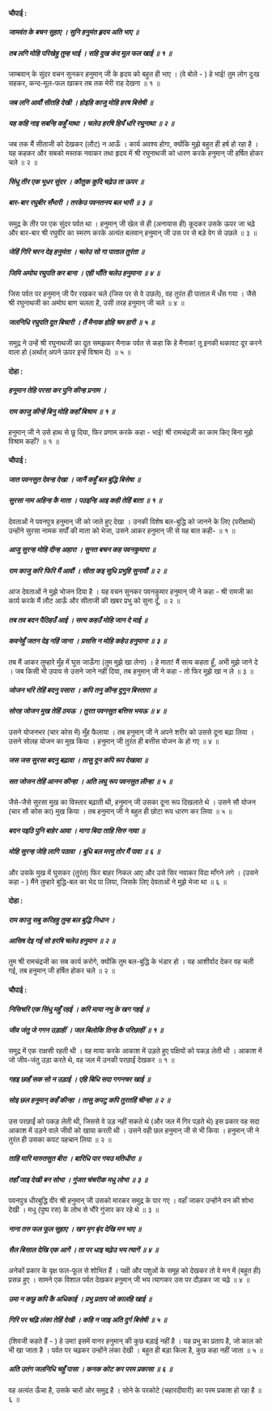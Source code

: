 #### चौपाई :

##### जामवंत के बचन सुहाए । सुनि हनुमंत हृदय अति भाए ॥
##### तब लगि मोहि परिखेहु तुम्ह भाई । सहि दुख कंद मूल फल खाई ॥ १ ॥

जाम्बवान् के सुंदर वचन सुनकर हनुमान् जी के हृदय को बहुत ही भाए । (वे बोले - ) हे भाई! तुम लोग दुःख सहकर, कन्द-मूल-फल खाकर तब तक मेरी राह देखना ॥ १ ॥

##### जब लगि आवौं सीतहि देखी । होइहि काजु मोहि हरष बिसेषी ॥
##### यह कहि नाइ सबन्हि कहुँ माथा । चलेउ हरषि हियँ धरि रघुनाथा ॥ २ ॥

जब तक मैं सीताजी को देखकर (लौट) न आऊँ । कार्य अवश्य होगा, क्योंकि मुझे बहुत ही हर्ष हो रहा है । यह कहकर और सबको मस्तक नवाकर तथा हृदय में श्री रघुनाथजी को धारण करके हनुमान् जी हर्षित होकर चले ॥ २ ॥

##### सिंधु तीर एक भूधर सुंदर । कौतुक कूदि चढ़ेउ ता ऊपर ॥
##### बार-बार रघुबीर सँभारी । तरकेउ पवनतनय बल भारी ॥ ३ ॥

समुद्र के तीर पर एक सुंदर पर्वत था । हनुमान् जी खेल से ही (अनायास ही) कूदकर उसके ऊपर जा चढ़े और बार-बार श्री रघुवीर का स्मरण करके अत्यंत बलवान् हनुमान् जी उस पर से बड़े वेग से उछले ॥ ३ ॥

##### जेहिं गिरि चरन देइ हनुमंता । चलेउ सो गा पाताल तुरंता ॥
##### जिमि अमोघ रघुपति कर बाना । एही भाँति चलेउ हनुमाना ॥ ४ ॥

जिस पर्वत पर हनुमान् जी पैर रखकर चले (जिस पर से वे उछले), वह तुरंत ही पाताल में धँस गया । जैसे श्री रघुनाथजी का अमोघ बाण चलता है, उसी तरह हनुमान् जी चले ॥ ४ ॥

##### जलनिधि रघुपति दूत बिचारी । तैं मैनाक होहि श्रम हारी ॥ ५ ॥

समुद्र ने उन्हें श्री रघुनाथजी का दूत समझकर मैनाक पर्वत से कहा कि हे मैनाक! तू इनकी थकावट दूर करने वाला हो (अर्थात् अपने ऊपर इन्हें विश्राम दे) ॥ ५ ॥

#### दोहा :

##### हनूमान तेहि परसा कर पुनि कीन्ह प्रनाम ।
##### राम काजु कीन्हें बिनु मोहि कहाँ बिश्राम ॥ १ ॥

हनुमान् जी ने उसे हाथ से छू दिया, फिर प्रणाम करके कहा - भाई! श्री रामचंद्रजी का काम किए बिना मुझे विश्राम कहाँ? ॥ १ ॥

#### चौपाई :

##### जात पवनसुत देवन्ह देखा । जानैं कहुँ बल बुद्धि बिसेषा ॥
##### सुरसा नाम अहिन्ह कै माता । पठइन्हि आइ कही तेहिं बाता ॥ १ ॥

देवताओं ने पवनपुत्र हनुमान् जी को जाते हुए देखा । उनकी विशेष बल-बुद्धि को जानने के लिए (परीक्षार्थ) उन्होंने सुरसा नामक सर्पों की माता को भेजा, उसने आकर हनुमान् जी से यह बात कही- ॥ १ ॥

##### आजु सुरन्ह मोहि दीन्ह अहारा । सुनत बचन कह पवनकुमारा ॥
##### राम काजु करि फिरि मैं आवौं । सीता कइ सुधि प्रभुहि सुनावौं ॥ २ ॥

आज देवताओं ने मुझे भोजन दिया है । यह वचन सुनकर पवनकुमार हनुमान् जी ने कहा - श्री रामजी का कार्य करके मैं लौट आऊँ और सीताजी की खबर प्रभु को सुना दूँ, ॥ २ ॥

##### तब तव बदन पैठिहउँ आई । सत्य कहउँ मोहि जान दे माई ॥
##### कवनेहुँ जतन देइ नहिं जाना । ग्रससि न मोहि कहेउ हनुमाना ॥ ३ ॥

तब मैं आकर तुम्हारे मुँह में घुस जाऊँगा (तुम मुझे खा लेना) । हे माता! मैं सत्य कहता हूँ, अभी मुझे जाने दे । जब किसी भी उपाय से उसने जाने नहीं दिया, तब हनुमान् जी ने कहा - तो फिर मुझे खा न ले ॥ ३ ॥

##### जोजन भरि तेहिं बदनु पसारा । कपि तनु कीन्ह दुगुन बिस्तारा ॥
##### सोरह जोजन मुख तेहिं ठयऊ । तुरत पवनसुत बत्तिस भयऊ ॥ ४ ॥

उसने योजनभर (चार कोस में) मुँह फैलाया । तब हनुमान् जी ने अपने शरीर को उससे दूना बढ़ा लिया । उसने सोलह योजन का मुख किया । हनुमान् जी तुरंत ही बत्तीस योजन के हो गए ॥ ४ ॥

##### जस जस सुरसा बदनु बढ़ावा । तासु दून कपि रूप देखावा ॥
##### सत जोजन तेहिं आनन कीन्हा । अति लघु रूप पवनसुत लीन्हा ॥ ५ ॥

जैसे-जैसे सुरसा मुख का विस्तार बढ़ाती थी, हनुमान् जी उसका दूना रूप दिखलाते थे । उसने सौ योजन (चार सौ कोस का) मुख किया । तब हनुमान् जी ने बहुत ही छोटा रूप धारण कर लिया ॥ ५ ॥

##### बदन पइठि पुनि बाहेर आवा । मागा बिदा ताहि सिरु नावा ॥
##### मोहि सुरन्ह जेहि लागि पठावा । बुधि बल मरमु तोर मैं पावा ॥ ६ ॥

और उसके मुख में घुसकर (तुरंत) फिर बाहर निकल आए और उसे सिर नवाकर विदा माँगने लगे । (उसने कहा - ) मैंने तुम्हारे बुद्धि-बल का भेद पा लिया, जिसके लिए देवताओं ने मुझे भेजा था ॥ ६ ॥

#### दोहा :

##### राम काजु सबु करिहहु तुम्ह बल बुद्धि निधान ।
##### आसिष देइ गई सो हरषि चलेउ हनुमान ॥ २ ॥

तुम श्री रामचंद्रजी का सब कार्य करोगे, क्योंकि तुम बल-बुद्धि के भंडार हो । यह आशीर्वाद देकर वह चली गई, तब हनुमान् जी हर्षित होकर चले ॥ २ ॥

#### चौपाई :

##### निसिचरि एक सिंधु महुँ रहई । करि माया नभु के खग गहई ॥
##### जीव जंतु जे गगन उड़ाहीं । जल बिलोकि तिन्ह कै परिछाहीं ॥ १ ॥

समुद्र में एक राक्षसी रहती थी । वह माया करके आकाश में उड़ते हुए पक्षियों को पकड़ लेती थी । आकाश में जो जीव-जंतु उड़ा करते थे, वह जल में उनकी परछाईं देखकर ॥ १ ॥

##### गहइ छाहँ सक सो न उड़ाई । एहि बिधि सदा गगनचर खाई ॥
##### सोइ छल हनूमान् कहँ कीन्हा । तासु कपटु कपि तुरतहिं चीन्हा ॥ २ ॥

उस परछाईं को पकड़ लेती थी, जिससे वे उड़ नहीं सकते थे (और जल में गिर पड़ते थे) इस प्रकार वह सदा आकाश में उड़ने वाले जीवों को खाया करती थी । उसने वही छल हनुमान् जी से भी किया । हनुमान् जी ने तुरंत ही उसका कपट पहचान लिया ॥ २ ॥

##### ताहि मारि मारुतसुत बीरा । बारिधि पार गयउ मतिधीरा ॥
##### तहाँ जाइ देखी बन सोभा । गुंजत चंचरीक मधु लोभा ॥ ३ ॥

पवनपुत्र धीरबुद्धि वीर श्री हनुमान् जी उसको मारकर समुद्र के पार गए । वहाँ जाकर उन्होंने वन की शोभा देखी । मधु (पुष्प रस) के लोभ से भौंरे गुंजार कर रहे थे ॥ ३ ॥

##### नाना तरु फल फूल सुहाए । खग मृग बृंद देखि मन भाए ॥
##### सैल बिसाल देखि एक आगें । ता पर धाइ चढ़ेउ भय त्यागें ॥ ४ ॥

अनेकों प्रकार के वृक्ष फल-फूल से शोभित हैं । पक्षी और पशुओं के समूह को देखकर तो वे मन में (बहुत ही) प्रसन्न हुए । सामने एक विशाल पर्वत देखकर हनुमान् जी भय त्यागकर उस पर दौड़कर जा चढ़े ॥ ४ ॥

##### उमा न कछु कपि कै अधिकाई । प्रभु प्रताप जो कालहि खाई ॥
##### गिरि पर चढ़ि लंका तेहिं देखी । कहि न जाइ अति दुर्ग बिसेषी ॥ ५ ॥

(शिवजी कहते हैं - ) हे उमा! इसमें वानर हनुमान् की कुछ बड़ाई नहीं है । यह प्रभु का प्रताप है, जो काल को भी खा जाता है । पर्वत पर चढ़कर उन्होंने लंका देखी । बहुत ही बड़ा किला है, कुछ कहा नहीं जाता ॥ ५ ॥

##### अति उतंग जलनिधि चहुँ पासा । कनक कोट कर परम प्रकासा ॥ ६ ॥

वह अत्यंत ऊँचा है, उसके चारों ओर समुद्र है । सोने के परकोटे (चहारदीवारी) का परम प्रकाश हो रहा है ॥ ६ ॥
